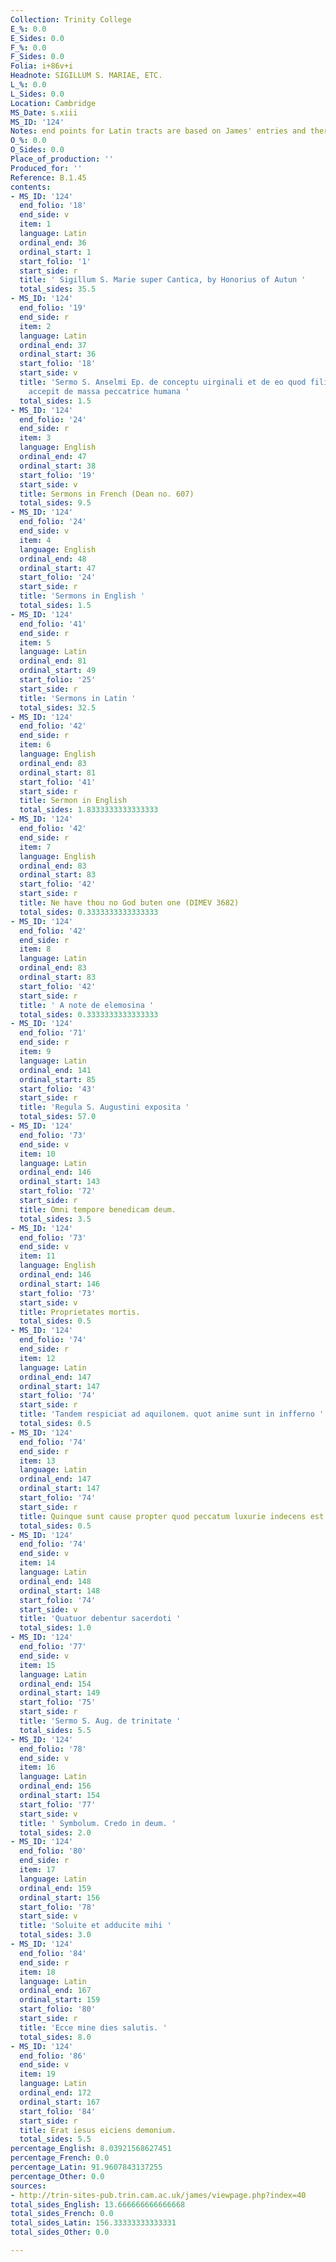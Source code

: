 ```yaml
---
Collection: Trinity College
E_%: 0.0
E_Sides: 0.0
F_%: 0.0
F_Sides: 0.0
Folia: i+86v+i
Headnote: SIGILLUM S. MARIAE, ETC.
L_%: 0.0
L_Sides: 0.0
Location: Cambridge
MS_Date: s.xiii
MS_ID: '124'
Notes: end points for Latin tracts are based on James' entries and therefore approximate
O_%: 0.0
O_Sides: 0.0
Place_of_production: ''
Produced_for: ''
Reference: B.1.45
contents:
- MS_ID: '124'
  end_folio: '18'
  end_side: v
  item: 1
  language: Latin
  ordinal_end: 36
  ordinal_start: 1
  start_folio: '1'
  start_side: r
  title: ' Sigillum S. Marie super Cantica, by Honorius of Autun '
  total_sides: 35.5
- MS_ID: '124'
  end_folio: '19'
  end_side: r
  item: 2
  language: Latin
  ordinal_end: 37
  ordinal_start: 36
  start_folio: '18'
  start_side: v
  title: 'Sermo S. Anselmi Ep. de conceptu uirginali et de eo quod filius dei hominem
    accepit de massa peccatrice humana '
  total_sides: 1.5
- MS_ID: '124'
  end_folio: '24'
  end_side: r
  item: 3
  language: English
  ordinal_end: 47
  ordinal_start: 38
  start_folio: '19'
  start_side: v
  title: Sermons in French (Dean no. 607)
  total_sides: 9.5
- MS_ID: '124'
  end_folio: '24'
  end_side: v
  item: 4
  language: English
  ordinal_end: 48
  ordinal_start: 47
  start_folio: '24'
  start_side: r
  title: 'Sermons in English '
  total_sides: 1.5
- MS_ID: '124'
  end_folio: '41'
  end_side: r
  item: 5
  language: Latin
  ordinal_end: 81
  ordinal_start: 49
  start_folio: '25'
  start_side: r
  title: 'Sermons in Latin '
  total_sides: 32.5
- MS_ID: '124'
  end_folio: '42'
  end_side: r
  item: 6
  language: English
  ordinal_end: 83
  ordinal_start: 81
  start_folio: '41'
  start_side: r
  title: Sermon in English
  total_sides: 1.8333333333333333
- MS_ID: '124'
  end_folio: '42'
  end_side: r
  item: 7
  language: English
  ordinal_end: 83
  ordinal_start: 83
  start_folio: '42'
  start_side: r
  title: Ne have thou no God buten one (DIMEV 3682)
  total_sides: 0.3333333333333333
- MS_ID: '124'
  end_folio: '42'
  end_side: r
  item: 8
  language: Latin
  ordinal_end: 83
  ordinal_start: 83
  start_folio: '42'
  start_side: r
  title: ' A note de elemosina '
  total_sides: 0.3333333333333333
- MS_ID: '124'
  end_folio: '71'
  end_side: r
  item: 9
  language: Latin
  ordinal_end: 141
  ordinal_start: 85
  start_folio: '43'
  start_side: r
  title: 'Regula S. Augustini exposita '
  total_sides: 57.0
- MS_ID: '124'
  end_folio: '73'
  end_side: v
  item: 10
  language: Latin
  ordinal_end: 146
  ordinal_start: 143
  start_folio: '72'
  start_side: r
  title: Omni tempore benedicam deum.
  total_sides: 3.5
- MS_ID: '124'
  end_folio: '73'
  end_side: v
  item: 11
  language: English
  ordinal_end: 146
  ordinal_start: 146
  start_folio: '73'
  start_side: v
  title: Proprietates mortis.
  total_sides: 0.5
- MS_ID: '124'
  end_folio: '74'
  end_side: r
  item: 12
  language: Latin
  ordinal_end: 147
  ordinal_start: 147
  start_folio: '74'
  start_side: r
  title: 'Tandem respiciat ad aquilonem. quot anime sunt in infferno '
  total_sides: 0.5
- MS_ID: '124'
  end_folio: '74'
  end_side: r
  item: 13
  language: Latin
  ordinal_end: 147
  ordinal_start: 147
  start_folio: '74'
  start_side: r
  title: Quinque sunt cause propter quod peccatum luxurie indecens est
  total_sides: 0.5
- MS_ID: '124'
  end_folio: '74'
  end_side: v
  item: 14
  language: Latin
  ordinal_end: 148
  ordinal_start: 148
  start_folio: '74'
  start_side: v
  title: 'Quatuor debentur sacerdoti '
  total_sides: 1.0
- MS_ID: '124'
  end_folio: '77'
  end_side: v
  item: 15
  language: Latin
  ordinal_end: 154
  ordinal_start: 149
  start_folio: '75'
  start_side: r
  title: 'Sermo S. Aug. de trinitate '
  total_sides: 5.5
- MS_ID: '124'
  end_folio: '78'
  end_side: v
  item: 16
  language: Latin
  ordinal_end: 156
  ordinal_start: 154
  start_folio: '77'
  start_side: v
  title: ' Symbolum. Credo in deum. '
  total_sides: 2.0
- MS_ID: '124'
  end_folio: '80'
  end_side: r
  item: 17
  language: Latin
  ordinal_end: 159
  ordinal_start: 156
  start_folio: '78'
  start_side: v
  title: 'Soluite et adducite mihi '
  total_sides: 3.0
- MS_ID: '124'
  end_folio: '84'
  end_side: r
  item: 18
  language: Latin
  ordinal_end: 167
  ordinal_start: 159
  start_folio: '80'
  start_side: r
  title: 'Ecce mine dies salutis. '
  total_sides: 8.0
- MS_ID: '124'
  end_folio: '86'
  end_side: v
  item: 19
  language: Latin
  ordinal_end: 172
  ordinal_start: 167
  start_folio: '84'
  start_side: r
  title: Erat iesus eiciens demonium.
  total_sides: 5.5
percentage_English: 8.03921568627451
percentage_French: 0.0
percentage_Latin: 91.9607843137255
percentage_Other: 0.0
sources:
- http://trin-sites-pub.trin.cam.ac.uk/james/viewpage.php?index=40
total_sides_English: 13.666666666666668
total_sides_French: 0.0
total_sides_Latin: 156.33333333333331
total_sides_Other: 0.0

---
```

